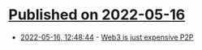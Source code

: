 # [Published on 2022-05-16](index.md)

* [2022-05-16, 12:48:44](https://news.ycombinator.com/item?id=31396329) - [Web3 is just expensive P2P](https://netfuture.ch/2022/05/web3-is-just-expensive-p2p/)
